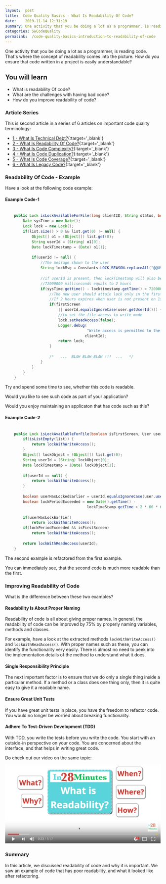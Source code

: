 ```yaml
---
layout:  post
title:  Code Quality Basics - What Is Readability Of Code?
date:    2019-11-14 12:31:19
summary: One activity that you be doing a lot as a programmer, is reading code. That's where the concept of readability comes into the picture. How do you ensure that code written in a project is easily understandable?
categories: SwCodeQuality
permalink:  /code-quality-basics-introduction-to-readability-of-code
---
```


One activity that you be doing a lot as a programmer, is reading code. That's where the concept of readability comes into the picture. How do you ensure that code written in a project is easily understandable?

## You will learn
- What is readability Of code?
- What are the challenges with having bad code?
- How do you improve readability of code?

### Article Series

This is second article in a series of 6 articles on important code quality terminology:
- [1 - What Is Technical Debt?](/introduction-to-technical-debt){:target='_blank'}
- [2 - What Is Readability Of Code?](/code-quality-basics-introduction-to-readability-of-code){:target='_blank'}
- [3 - What Is Code Complexity?](/code-quality-what-is-code-complexity){:target='_blank'}
- [4 - What Is Code Duplication?](/code-quality-what-is-code-duplication){:target='_blank'}
- [5 - What Is Code Coverage?](/code-quality-what-is-code-coverage){:target='_blank'}
- [6 - What Is Legacy Code?](/introduction-to-legacy-code){:target='_blank'}


### Readability Of Code - Example

Have a look at the following code example:

#### Example Code-1

```java

	public Lock isLockAvailableForFile(long clientID, String status, boolean firstScreen, User user, List list) {
		Date sysTime = new Date();
		Lock lock = new Lock();
		if(list.size() > 0 && list.get(0) != null) {
			Object[] o1 = (Object[]) list.get(0);
			String userId = (String) o1[0];
			Date lockTimestamp = (Date) o1[1];
		
			if(userId != null) {
				//The message shown to the user
				String lockMsg = Constants.LOCK_REASON.replaceAll("@@USER@@", userId);

				//if userId is present, then lockTimestamp will also be present
				//72000000 milliseconds equals to 2 hours
				if(sysTime.gettime() - locktimestamp.getTime() > 7200000) {
					//The new user should attain lock only in the first screen
					//If 2 hours expires when user is not present on 1st screen, then user Id...
					if(firstScreen 
						|| userId.equalsIgnoreCase(user.getUserId())) {
						//to set the file access to write mode
						lock.setReadAccess(false);
						Logger.debug(
									 "Write access is permitted to the User for client {0}",
									clientId);
						return lock;
					}

					/*   ...  BLAH BLAH BLAH !!!  ...   */
				}
			}
		}
	}

```

Try and spend some time to see, whether this code is readable. 

Would you like to see such code as part of your application? 

Would you enjoy maintaining an applicaton that has code such as this?

#### Example Code-2

```java

	public Lock isLockAvailableForFile(boolean isFirstScreen, User user, List list) {
		if(isListEmpty(list)) {
			return lockWithWriteAccess();
		}
		Object[] lockObject = (Object[]) list.get(0);
		String userId = (String) lockObject[0];
		Date lockTimestamp = (Date) lockObject[1];

		if(userId == null) {
			return lockWithWriteAccess();
		}

		boolean userHasLockedEarlier = userId.equalsIgnoreCase(user.userId);
		boolean lockPeriodExceeded = new Date().getTime() -
									 lockTimeStamp.getTime > 2 * 60 * 60 * 1000;

		if(userHasLockEarlier)
			return lockWithWriteAccess();
		if(lockPeriodExceeded && isFirstScreen)
			return lockWithWriteAccess();

		return lockWithReadAccess(userId);
	}

```

The second example is refactored from the first example.

You can immediately see, that the second code is much more readable than the first. 


### Improving Readability of Code

What is the difference between these two examples?

#### Readability Is About Proper Naming

Readability of code is all about giving proper names. In general, the readability of code can be improved by 75% by properly naming variables, methods and classes. 

For example, have a look at the extracted methods ```lockWithWriteAccess()``` and ```lockWithReadAccess()```. With proper names such as these, you can identify the functionality very easily. There is almost no need to peek into the implementation details of the method to understand what it does.

#### Single Responsibility Principle

The next important factor is to ensure that we do only a single thing inside a particular method. If a method or a class does one thing only, then it is quite easy to give it a readable name. 

#### Ensure Great Unit Tests

If you have great unit tests in place, you have the freedom to refactor code. You would no longer be worried about breaking functionality.

#### Adhere To Test-Driven Development (TDD)

With TDD, you write the tests before you write the code. You start with an outside-in perspective on your code. You are concerned about the interface, and that helps in writing great code.

Do check out our video on the same topic:

[![image info](images/Capture-071-01.png)](https://www.youtube.com/watch?v=DoX3UiYn85A)

### Summary

In this article, we discussed readability of code and why it is important. We saw an example of code that has poor readability, and what it looked like after refactoring.
